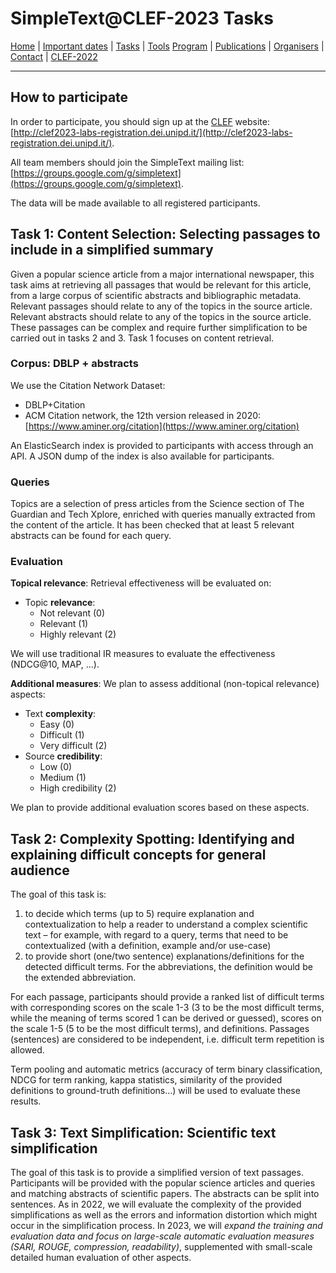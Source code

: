 # SimpleText@CLEF-2023 Tasks

[Home](./) | [Important dates](./dates) | [Tasks](./tasks)  | [Tools](./tools) 
[Program](./program) | [Publications](./publications) | [Organisers](./organisers) | [Contact](./contact) | [CLEF-2022](https://simpletext-project.com/2022/clef/en/)

---
## How to participate
In order to participate, you should sign up at the [CLEF](https://clef2023.clef-initiative.eu/index.php) website: [http://clef2023-labs-registration.dei.unipd.it/](http://clef2023-labs-registration.dei.unipd.it/). 

All team members should join the SimpleText mailing list:
[https://groups.google.com/g/simpletext](https://groups.google.com/g/simpletext). 

The data will be made available to all registered participants.

## Task 1: Content Selection: Selecting passages to include in a simplified summary

Given a popular science article from a major international newspaper, this task aims at retrieving all passages that would be relevant for this article, from a large corpus of scientific abstracts and bibliographic metadata. Relevant passages should relate to any of the topics in the source article. Relevant abstracts should relate to any of the topics in the source article. These passages can be complex and require further simplification to be carried out in tasks 2 and 3. Task 1 focuses on content retrieval. 

### Corpus: DBLP + abstracts
We use the Citation Network Dataset: 
- DBLP+Citation
- ACM Citation network, the 12th version released in 2020: [https://www.aminer.org/citation](https://www.aminer.org/citation)

An ElasticSearch index is provided to participants with access through an API. A JSON dump of the index is also available for participants.

### Queries
Topics are a selection of press articles from the Science section of The Guardian and Tech Xplore, enriched with queries manually extracted from the content of the article. It has been checked that at least 5 relevant abstracts can be found for each query.

### Evaluation
**Topical relevance**: 
Retrieval effectiveness will be evaluated on:

- Topic **relevance**: 
  - Not relevant (0)
  - Relevant (1)
  - Highly relevant (2)

We will use traditional IR measures to evaluate the effectiveness (NDCG@10, MAP, ...).

**Additional measures**: 
We plan to assess additional (non-topical relevance) aspects: 

- Text **complexity**:
  - Easy (0)
  - Difficult (1)
  - Very difficult (2)
- Source **credibility**: 
  - Low (0)
  - Medium (1)
  - High credibility (2)

We plan to provide additional evaluation scores based on these aspects.


## Task 2: Complexity Spotting: Identifying and explaining difficult concepts for general audience

The goal of this task is:
1. to decide which terms (up to 5) require explanation and contextualization to help a reader to understand a complex scientific text – for example, with regard to a query, terms that need to be contextualized (with a definition, example and/or use-case)
2. to provide short (one/two sentence) explanations/definitions for the detected difficult terms. For the abbreviations, the definition would be the extended abbreviation.

For each passage, participants should provide a ranked list of difficult terms with corresponding scores on the scale 1-3 (3 to be the most difficult terms, while the meaning of terms scored 1 can be derived or guessed), scores on the scale 1-5 (5 to be the most difficult terms), and definitions.  Passages (sentences) are considered to be independent, i.e. difficult term repetition is allowed.

Term pooling and automatic metrics (accuracy of term binary classification, NDCG for term ranking, kappa statistics, similarity of the provided definitions to ground-truth definitions…) will be used to evaluate these results.

## Task 3: Text Simplification: Scientific text simplification  

The goal of this task is to provide a simplified version of text passages. Participants will be provided with the popular science articles and queries and matching abstracts of scientific papers. The abstracts can be split into sentences. As in 2022, we will evaluate the complexity of the provided simplifications as well as the errors and information distortion which might occur in the simplification process. In 2023, we will *expand the training and evaluation data and focus on large-scale automatic evaluation measures (SARI, ROUGE, compression, readability)*, supplemented with small-scale detailed human evaluation of other aspects.  
